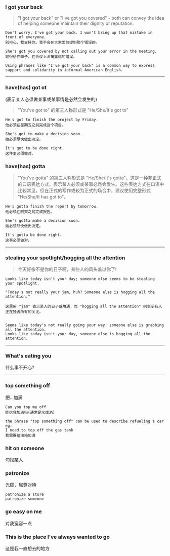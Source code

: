 ### I got your back

> "I got your back" or "I've got you covered" - both can convey the idea of helping someone maintain their dignity or reputation.
```
Don't worry, I've got your back. I won't bring up that mistake in front of everyone.
别担心，我支持你。我不会在大家面前提到那个错误的。

She's got you covered by not calling out your error in the meeting.
她很给你面子，在会议上没揭露你的错误。

Using phrases like "I've got your back" is a common way to express support and solidarity in informal American English.
```
<hr>

### have(has) got ot
(表示某人必须做某事或某事情是必然会发生的)

> "You've got to" 的第三人称形式是 "He/She/It's got to"

```
He's got to finish the project by Friday.
他必须在星期五之前完成这个项目。

She's got to make a decision soon.
她必须尽快做出决定。

It's got to be done right.
这件事必须做对。
```

### have(has) gotta
> "You've gotta" 的第三人称形式是 "He/She/It's gotta"。这是一种非正式的口语表达方式，表示某人必须或某事必然会发生。这些表达方式在口语中比较常见，但在正式的写作或较为正式的场合中，建议使用完整形式 "He/She/It has got to"。

```
He's gotta finish the report by tomorrow.
他必须在明天之前完成报告。

She's gotta make a decision soon.
她必须尽快做出决定。

It's gotta be done right.
这事必须做对。
```

<hr>


### stealing your spotlight/hogging all the attention
>今天好像不是你的日子啊，某些人的风头盖过你了!

```
Looks like today isn't your day; someone else seems to be stealing your spotlight.

"Today's not really your jam, huh? Someone else is hogging all the attention."

这里用 "jam" 表示某人的日子或境遇，而 "hogging all the attention" 则表示有人正在独占所有的关注。


Seems like today's not really going your way; someone else is grabbing all the attention.
Looks like today isn't your day, someone else is hogging all the attention.
```

<hr>

### What's eating you
什么事不开心?

<hr>



### top something off
把...加满

```
Can you top me off
能给我加满吗(通常是水或酒)

the phrase "top something off" can be used to describe refueling a car
eg:
I need to top off the gas tank
我需要给油箱加满
```

### hit on someone
勾搭某人

### patronize
光顾，屈尊对待
```
patronize a store
patronize someone
```

### go easy on me
对我宽容一点

### This is the place I've always wanted to go
这是我一直想去的地方
